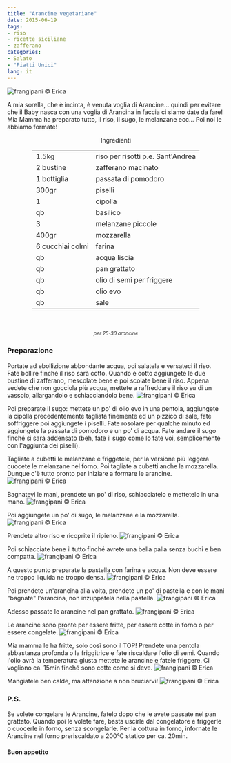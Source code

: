 ```yaml
---
title: "Arancine vegetariane"
date: 2015-06-19
tags:
- riso
- ricette siciliane
- zafferano
categories:
- Salato
- "Piatti Unici"
lang: it
---
```

![](header.jpg "frangipani © Erica")

A mia sorella, che è incinta, è venuta voglia di Arancine... quindi per evitare che il Baby nasca con una voglia di Arancina in faccia ci siamo date da fare! Mia Mamma ha preparato tutto, il riso, il sugo, le melanzane ecc... Poi noi le abbiamo formate!


<div id="wrapper" style="text-align: center">
  <div id="yourdiv" style="display: inline-block;">
    <div class="ingredients">
      <div class="ingredients-title">Ingredienti</div>
      <table>
        <tbody>
          <tr>
            <td>1.5kg</td>
            <td>riso per risotti p.e. Sant'Andrea</td>
          </tr>
          <tr>
            <td>2 bustine</td>
            <td>zafferano macinato</td>
          </tr>
          <tr>
            <td>1 bottiglia</td>
            <td>passata di pomodoro</td>
          </tr>
          <tr>
            <td>300gr</td>
            <td>piselli</td>
          </tr>
          <tr>
            <td>1</td>
            <td>cipolla</td>
          </tr>
          <tr>
            <td>qb</td>
            <td>basilico</td>
          </tr>
          <tr>
            <td>3</td>
            <td>melanzane piccole</td>
          </tr>
          <tr>
            <td>400gr</td>
            <td>mozzarella</td>
          </tr>
          <tr>
            <td>6 cucchiai colmi</td>
            <td>farina</td>
          </tr>
          <tr>
            <td>qb</td>
            <td>acqua liscia</td>
          </tr>
          <tr>
            <td>qb</td>
            <td>pan grattato</td>
          </tr>
          <tr>
            <td>qb</td>
            <td>olio di semi per friggere</td>
          </tr>
          <tr>
            <td>qb</td>
            <td>olio evo</td>
          </tr>
          <tr>
            <td>qb</td>
            <td>sale</td>
          </tr>
        </tbody>
      </table>
      <br></br>
      <i class="pull-right" style="font-size: 80%;">per 25-30 arancine</i>
    </div>
  </div>
</div>


<h3>
  <font color="grey">
    <i class="fa-solid fa-gears"></i>
  </font> Preparazione
</h3>

Portate ad ebollizione abbondante acqua, poi salatela e versateci il riso. Fate bollire finché il riso sarà cotto. Quando è cotto aggiungete le due bustine di zafferano, mescolate bene e poi scolate bene il riso. Appena vedete che non gocciola più acqua, mettete a raffreddare il riso su di un vassoio, allargandolo e schiacciandolo bene.
![](riso.jpg "frangipani © Erica")

Poi preparate il sugo: mettete un po' di olio evo in una pentola, aggiungete la cipolla precedentemente tagliata finemente ed un pizzico di sale, fate soffriggere poi aggiungete i piselli. Fate rosolare per qualche minuto ed aggiungete la passata di pomodoro e un po' di acqua. Fate andare il sugo finché si sarà addensato (beh, fate il sugo come lo fate voi, semplicemente con l'aggiunta dei piselli).

Tagliate a cubetti le melanzane e friggetele, per la versione più leggera cuocete le melanzane nel forno. Poi tagliate a cubetti anche la mozzarella. Dunque c'è tutto pronto per iniziare a formare le arancine.
![](ripieno.jpg "frangipani © Erica")

Bagnatevi le mani, prendete un po' di riso, schiacciatelo e mettetelo in una mano.
![](mano1.jpg "frangipani © Erica")

Poi aggiungete un po' di sugo, le melanzane e la mozzarella.
![](mano2.jpg "frangipani © Erica")

Prendete altro riso e ricoprite il ripieno.
![](mano3.jpg "frangipani © Erica")

Poi schiacciate bene il tutto finché avrete una bella palla senza buchi e ben compatta.
![](teglia.jpg "frangipani © Erica")

A questo punto preparate la pastella con farina e acqua. Non deve essere ne troppo liquida ne troppo densa.
![](pastella.jpg "frangipani © Erica")

Poi prendete un'arancina alla volta, prendete un po' di pastella e con le mani "bagnate" l'arancina, non inzuppatela nella pastella.
![](pastellare.jpg "frangipani © Erica")

Adesso passate le arancine nel pan grattato.
![](pangrattato.jpg "frangipani © Erica")

Le arancine sono pronte per essere fritte, per essere cotte in forno o per essere congelate.
![](panate.jpg "frangipani © Erica")

Mia mamma le ha fritte, solo così sono il TOP! Prendete una pentola abbastanza profonda o la friggitrice e fate riscaldare l'olio di semi. Quando l'olio avrà la temperatura giusta mettete le arancine e fatele friggere. Ci vogliono ca. 15min finché sono cotte come si deve.
![](friggere.jpg "frangipani © Erica")

Mangiatele ben calde, ma attenzione a non bruciarvi!
![](risultato.jpg "frangipani © Erica")


<h3>
  <font color="#FFCC00">
    <i class="fa-regular fa-lightbulb"></i>
  </font> P.S.
</h3>

Se volete congelare le Arancine, fatelo dopo che le avete passate nel pan grattato. Quando poi le volete fare, basta uscirle dal congelatore e friggerle o cuocerle in forno, senza scongelarle. Per la cottura in forno, infornate le Arancine nel forno preriscaldato a 200°C statico per ca. 20min.

<h4>Buon appetito
  <font color="red">
    <i class="fa-regular fa-face-smile"></i>
  </font>
</h4>
